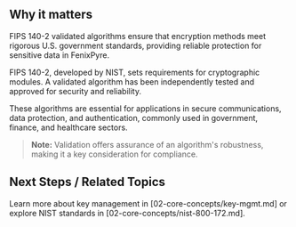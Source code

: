 
## Why it matters
FIPS 140-2 validated algorithms ensure that encryption methods meet rigorous U.S. government standards, providing reliable protection for sensitive data in FenixPyre.

FIPS 140-2, developed by NIST, sets requirements for cryptographic modules. A validated algorithm has been independently tested and approved for security and reliability.

These algorithms are essential for applications in secure communications, data protection, and authentication, commonly used in government, finance, and healthcare sectors.

> **Note:** Validation offers assurance of an algorithm's robustness, making it a key consideration for compliance.

## Next Steps / Related Topics
Learn more about key management in [02-core-concepts/key-mgmt.md] or explore NIST standards in [02-core-concepts/nist-800-172.md].
